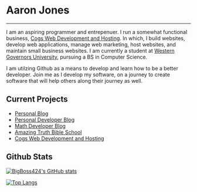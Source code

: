 # Aaron Jones

----

I am an aspiring programmer and entrepenuer. I run a somewhat functional business, [Cogs Web Development and Hosting](https://www.cogswebdevelopmentandhosting.com). In which, I build websites, develop web applications, manage web marketing, host websites, and maintain small business websites. I am currently a student at [Western Governors University](https://www.wgu.edu), pursuing a BS in Computer Science. 

I am utilzing Github as a means to develop and learn how to be a better developer. Join me as I develop my software, on a journey to create software that will help others along their journey as well. 

## Current Projects

 - [Personal Blog](https://bigboss424.github.io/adayinthelife)
 - [Personal Developer Blog](https://bigboss424.github.io/)
 - [Math Developer Blog](https://bigboss424.github.io/jmathdev)
 - [Amazing Truth Bible School](https://www.amazingtruthbibleschool.com)
 - [Cogs Web Development and Hosting](https://www.cogswebdevelopmentandhosting.com)

## Github Stats

[![BigBoss424's GitHub stats](https://github-readme-stats.vercel.app/api?username=bigboss424)](https://github.com/bigboss424/github-readme-stats)

[![Top Langs](https://github-readme-stats.vercel.app/api/top-langs/?username=bigboss424)](https://github.com/bigboss424)



<!--
**BigBoss424/BigBoss424** is a ✨ _special_ ✨ repository because its `README.md` (this file) appears on your GitHub profile.

Here are some ideas to get you started:

- 🔭 I’m currently working on ...
- 🌱 I’m currently learning ...
- 👯 I’m looking to collaborate on ...
- 🤔 I’m looking for help with ...
- 💬 Ask me about ...
- 📫 How to reach me: ...
- 😄 Pronouns: ...
- ⚡ Fun fact: ...
-->
